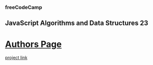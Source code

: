 ### freeCodeCamp

## JavaScript Algorithms and Data Structures 23

# [Authors Page](https://github.com/UniBreakfast/free-code-camp-javascript-algorithms-23-authors-page)

[project link](https://www.freecodecamp.org/learn/javascript-algorithms-and-data-structures-v8/learn-fetch-and-promises-by-building-an-fcc-authors-page/step-1)
